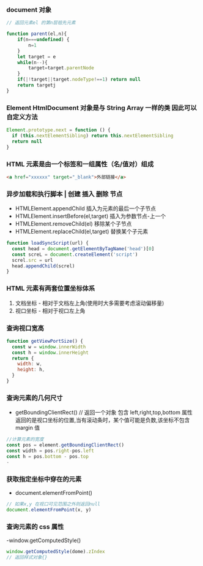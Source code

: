 ### document 对象

```js
// 返回元素el 的第n层祖先元素

function parent(el,n){
    if(n===undefined) {
        n=1
    }
    let target = e
    while(n--){
        target=target.parentNode
    }
    if(|!target||target.nodeType!==1) return null
    return targetj
}
```

### Element HtmlDocument 对象是与 String Array 一样的类 因此可以自定义方法

```js
Element.prototype.next = function () {
  if (this.nextElementSibling) return this.nextElementSibling
  return null
}
```

### HTML 元素是由一个标签和一组属性（名/值对）组成

```html
<a href="xxxxxx" target="_blank">外部链接</a>
```

### 异步加载和执行脚本 | 创建 插入 删除 节点

- HTMLElement.appendChild 插入为元素的最后一个子节点
- HTMLElement.insertBefore(el,target) 插入为参数节点-上一个
- HTMLElement.removeChild(el) 移除某个子节点
- HTMLElement.replaceChild(el,target) 替换某个子元素

```js
function loadSyncScript(url) {
  const head = document.getElementByTagName('head')[0]
  const screL = document.createElement('script')
  screl.src = url
  head.appendChild(screl)
}
```

### HTML 元素有两套位置坐标体系

1. 文档坐标 - 相对于文档左上角(使用时大多需要考虑滚动偏移量)
2. 视口坐标 - 相对于视口左上角

### 查询视口宽高

```js
function getViewPortSize() {
  const w = window.innerWidth
  const h = window.innerHeight
  return {
    width: w,
    height: h,
  }
}
```

### 查询元素的几何尺寸

- getBoundingClientRect() // 返回一个对象 包含 left,right,top,bottom 属性 返回的是视口坐标的位置,当有滚动条时，某个值可能是负数,该坐标不包含 margin 值

```js
//计算元素的宽度
const pos = element.getBoundingClientRect()
const width = pos.right-pos.left
const h = pos.bottom - pos.top
-
```

### 获取指定坐标中穿在的元素

- document.elementFromPoint()

```js
// 如果x,y 在视口可见范围之外则返回null
document.elementFromPoint(x, y)
```

### 查询元素的 css 属性

-window.getComputedStyle()

```js
window.getComputedStyle(dome).zIndex
// 返回样式对象{}
```
